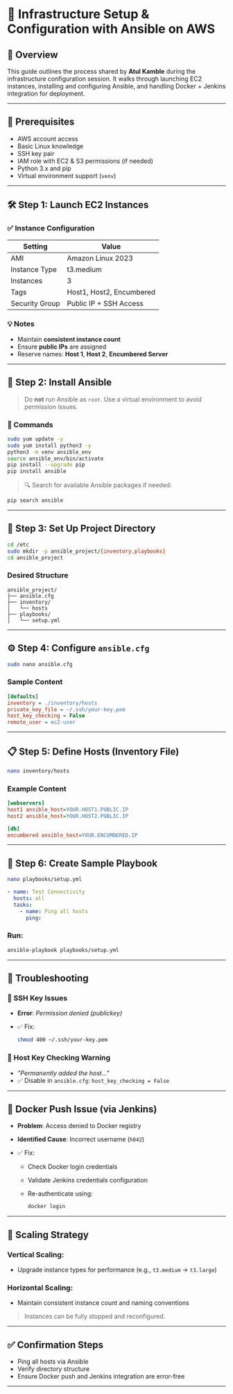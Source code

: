 # 📘 Infrastructure Setup & Configuration with Ansible on AWS

## 🧾 Overview

This guide outlines the process shared by **Atul Kamble** during the infrastructure configuration session. It walks through launching EC2 instances, installing and configuring Ansible, and handling Docker + Jenkins integration for deployment.

---

## 📌 Prerequisites

* AWS account access
* Basic Linux knowledge
* SSH key pair
* IAM role with EC2 & S3 permissions (if needed)
* Python 3.x and pip
* Virtual environment support (`venv`)

---

## 🛠️ Step 1: Launch EC2 Instances

### ✅ Instance Configuration

| Setting        | Value                    |
| -------------- | ------------------------ |
| AMI            | Amazon Linux 2023        |
| Instance Type  | t3.medium                |
| Instances      | 3                        |
| Tags           | Host1, Host2, Encumbered |
| Security Group | Public IP + SSH Access   |

### 💡 Notes

* Maintain **consistent instance count**
* Ensure **public IPs** are assigned
* Reserve names: **Host 1**, **Host 2**, **Encumbered Server**

---

## 🧱 Step 2: Install Ansible

> Do **not** run Ansible as `root`. Use a virtual environment to avoid permission issues.

### 🔧 Commands

```bash
sudo yum update -y
sudo yum install python3 -y
python3 -m venv ansible_env
source ansible_env/bin/activate
pip install --upgrade pip
pip install ansible
```

> 🔍 Search for available Ansible packages if needed:

```bash
pip search ansible
```

---

## 📁 Step 3: Set Up Project Directory

```bash
cd /etc
sudo mkdir -p ansible_project/{inventory,playbooks}
cd ansible_project
```

### Desired Structure

```
ansible_project/
├── ansible.cfg
├── inventory/
│   └── hosts
├── playbooks/
│   └── setup.yml
```

---

## ⚙️ Step 4: Configure `ansible.cfg`

```bash
sudo nano ansible.cfg
```

### Sample Content

```ini
[defaults]
inventory = ./inventory/hosts
private_key_file = ~/.ssh/your-key.pem
host_key_checking = False
remote_user = ec2-user
```

---

## 📋 Step 5: Define Hosts (Inventory File)

```bash
nano inventory/hosts
```

### Example Content

```ini
[webservers]
host1 ansible_host=YOUR.HOST1.PUBLIC.IP
host2 ansible_host=YOUR.HOST2.PUBLIC.IP

[db]
encumbered ansible_host=YOUR.ENCUMBERED.IP
```

---

## 📂 Step 6: Create Sample Playbook

```bash
nano playbooks/setup.yml
```

```yaml
- name: Test Connectivity
  hosts: all
  tasks:
    - name: Ping all hosts
      ping:
```

### Run:

```bash
ansible-playbook playbooks/setup.yml
```

---

## 🐛 Troubleshooting

### 🔸 SSH Key Issues

* **Error**: *Permission denied (publickey)*
* ✅ Fix:

  ```bash
  chmod 400 ~/.ssh/your-key.pem
  ```

### 🔸 Host Key Checking Warning

* *"Permanently added the host..."*
* ✅ Disable in `ansible.cfg`:
  `host_key_checking = False`

---

## 🐳 Docker Push Issue (via Jenkins)

* **Problem**: Access denied to Docker registry
* **Identified Cause**: Incorrect username (`h042`)
* ✅ Fix:

  * Check Docker login credentials
  * Validate Jenkins credentials configuration
  * Re-authenticate using:

    ```bash
    docker login
    ```

---

## 🚀 Scaling Strategy

### Vertical Scaling:

* Upgrade instance types for performance (e.g., `t3.medium` → `t3.large`)

### Horizontal Scaling:

* Maintain consistent instance count and naming conventions

> Instances can be fully stopped and reconfigured.

---

## ✅ Confirmation Steps

* Ping all hosts via Ansible
* Verify directory structure
* Ensure Docker push and Jenkins integration are error-free

---


